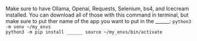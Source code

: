 Make sure to have Ollama, Openai, Requests, Selenium, bs4, and Icecream installed. You can download all of those with this command in terminal, but make sure to put ther name of the app you want to put in the ______:
`python3 -m venv ~/my_envs                                                 
python3 -m pip install ______
source ~/my_envs/bin/activate`

